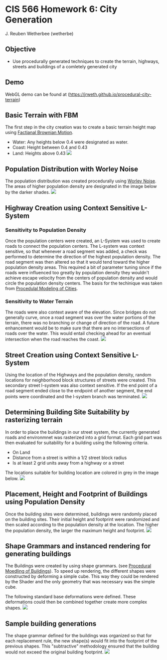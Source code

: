 # CIS 566 Homework 6: City Generation
J. Reuben Wetherbee (wetherbe)
## Objective
- Use procedurally generated techniques to create the terrain, highways, streets and buildings of a comletely generated city

## Demo
WebGL demo can be found at (https://jrweth.github.io/procedural-city-terrain)

## Basic Terrain with FBM 
The first step in the city creation was to create a basic terrain height map using [Factianal Brownian Motion](https://en.wikipedia.org/wiki/Fractional_Brownian_motion).
- Water: Any heights below 0.4 were designated as water.
- Coast: Height between 0.4 and 0.43
- Land: Heights above 0.43
![](img/1_elevation.png)

## Population Distribution with Worley Noise
The population distribution was created procedurally using [Worley Noise](https://en.wikipedia.org/wiki/Worley_noise).
The areas of higher population density are designated in the image below by the darker shades.
![](img/2_population.png)

## Highway Creation using Context Sensitive L-System

### Sensitivity to Population Density
Once the population centers were created, an L-System was used to create roads to connect the population centers.
The L-system was context sensitive, so that whenever a road segment was added, a check was performed
to determine the direction of the highest population density.  The road segment was then
altered so that it would tend toward the higher population density areas.  This required a bit of parameter tuning since 
if the roads were influenced too greatly by population density they wouldn't achieve escape velocity from the centers
of population density and would circle the population density centers.  The basis for the techinique was taken from 
[Procedulal Modeling of Cities](docs/procedualCityGeneragion.pdf).

### Sensitivity to Water Terrain
The roads were also context aware of the elevation.  Since bridges do not generally curve, once a road segment was
over the water portions of the terrain, there was no branching or change of direction of the road.  A future enhancement
would be to make sure that there are no intersections of roads over the water.  This would entail checking ahead for an eventual
intersection when the road reaches the coast.
![](img/3_highways.png)

## Street Creation using Context Sensitive L-System
Using the location of the Highways and the population density, random locations for neighborhood block structures of 
streets were created.  This secondary street l-system was also context sensitive.  If the end point of a road segment ended 
close to the endpoint of another segment, the end points were coordinated and the l-system branch was terminated.
![](img/4_streets.png)

## Determining Building Site Suitability by rasterizing terrain
In order to place the buildings in our street system, the currently generated roads and environmnet was rasterized
into a grid format.  Each grid part was then evaluated for suitability for a building using the following criteria.
- On Land
- Distance from a street is within a 1/2 street block radius
- Is at least 2 grid units away from a highway or a street

The locations suitable for building location are colored in grey in the image below.
![](img/5_building_sites.png)

## Placement, Height and Footprint of Buildings using Population Density
Once the building sites were determined, buildings were randomly placed on the building sites.  Their initial 
height and footprint were randomized and then scaled according to the population density at the location.
The higher the population density, the larger the maximum height and footprint.
![](img/6_buildings.png)

## Shape Grammars and instanced rendering for generating buildings

The Buildings were created by using shape grammars. (see [Procedural Moedling of Buildings](docs/ProceduralModelingOfBuildings.pdf)). 
To speed up rendering, the different shapes were constructed
by deforming a simple cube. This way they could be rendered by the Shader and the only geometry that was necessary
was the simple cube.  

The following standard base deformations were defined.  These deformations could then be combined together create
more complex shapes.
![](img/cube_deformations.png)

## Sample building generations
The shape grammar defined for the buildings was organized so that for each replacement rule, the new shape(s) would 
fit into the footprint of the previous shapes.  This "subtractive" methodology ensured that the building would
not exceed the original building footprint.
![](img/buildings.png)


